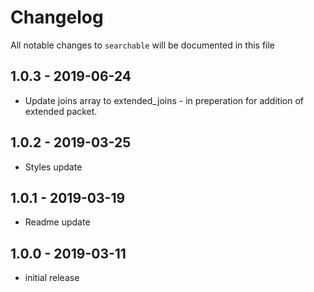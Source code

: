 # Changelog

All notable changes to `searchable` will be documented in this file

## 1.0.3 - 2019-06-24

- Update joins array to extended_joins - in preperation for addition of extended packet.

## 1.0.2 - 2019-03-25

- Styles update

## 1.0.1 - 2019-03-19

- Readme update

## 1.0.0 - 2019-03-11

- initial release
